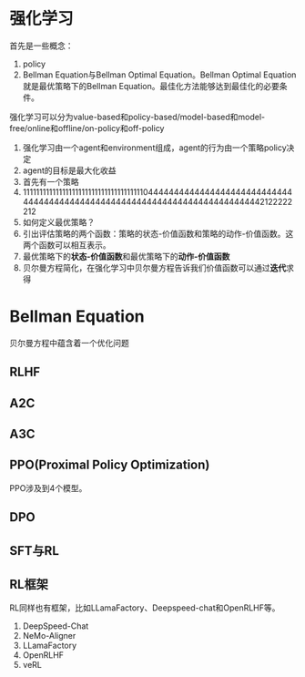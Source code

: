 # 强化学习

首先是一些概念：

1. policy
2. Bellman Equation与Bellman Optimal Equation。Bellman Optimal Equation就是最优策略下的Bellman Equation。最佳化方法能够达到最佳化的必要条件。

强化学习可以分为value-based和policy-based/model-based和model-free/online和offline/on-policy和off-policy





1. 强化学习由一个agent和environment组成，agent的行为由一个策略policy决定
2. agent的目标是最大化收益
3. 首先有一个策略
4. 11111111111111111111111111111111111110444444444444444444444444444444444444444444444444444444444444444444444444442122222212
5. 如何定义最优策略？
6. 引出评估策略的两个函数：策略的状态-价值函数和策略的动作-价值函数。这两个函数可以相互表示。
7. 最优策略下的**状态-价值函数**和最优策略下的**动作-价值函数**
8. 贝尔曼方程简化，在强化学习中贝尔曼方程告诉我们价值函数可以通过**迭代**求得



# Bellman Equation

贝尔曼方程中蕴含着一个优化问题



## RLHF



## A2C



## A3C



## PPO(Proximal Policy Optimization)

PPO涉及到4个模型。

## DPO



## SFT与RL







## RL框架

RL同样也有框架，比如LLamaFactory、Deepspeed-chat和OpenRLHF等。

1. DeepSpeed-Chat
2. NeMo-Aligner
3. LLamaFactory
4. OpenRLHF
5. veRL
